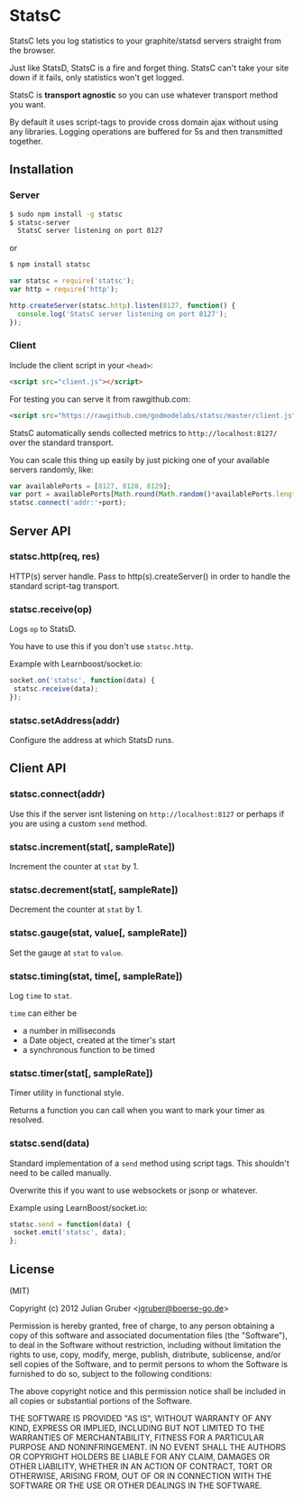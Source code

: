 # StatsC

StatsC lets you log statistics to your graphite/statsd servers straight from the browser.

Just like StatsD, StatsC is a fire and forget thing. StatsC can't take your site down if it fails, only statistics won't get logged.

StatsC is __transport agnostic__ so you can use whatever transport method you want.

By default it uses script-tags to provide cross domain ajax without using any libraries. Logging operations are buffered for 5s and then transmitted together.

## Installation

### Server

```bash
$ sudo npm install -g statsc
$ statsc-server
  StatsC server listening on port 8127
```

or

```bash
$ npm install statsc
```

```javascript
var statsc = require('statsc');
var http = require('http');

http.createServer(statsc.http).listen(8127, function() {
  console.log('StatsC server listening on port 8127');
});
```

### Client

Include the client script in your `<head>`:

```html
<script src="client.js"></script>
```

For testing you can serve it from rawgithub.com:

```html
<script src="https://rawgithub.com/godmodelabs/statsc/master/client.js"></script>
```

StatsC automatically sends collected metrics to `http://localhost:8127/` over the standard transport.

You can scale this thing up easily by just picking one of your available servers randomly, like:

```javascript
var availablePorts = [8127, 8128, 8129];
var port = availablePorts[Math.round(Math.random()*availablePorts.length)-1];
statsc.connect('addr:'+port);
```

## Server API

### statsc.http(req, res)
HTTP(s) server handle. Pass to http(s).createServer() in order to handle the standard script-tag transport.

### statsc.receive(op)
Logs `op` to StatsD.

You have to use this if you don't use `statsc.http`.

Example with Learnboost/socket.io:

```javascript
socket.on('statsc', function(data) {
 statsc.receive(data);
});
```

### statsc.setAddress(addr)
Configure the address at which StatsD runs.

## Client API

### statsc.connect(addr)
Use this if the server isnt listening on `http://localhost:8127` or perhaps if you are using a custom `send` method.

### statsc.increment(stat[, sampleRate])
Increment the counter at `stat` by 1.

### statsc.decrement(stat[, sampleRate])
Decrement the counter at `stat` by 1.

### statsc.gauge(stat, value[, sampleRate])
Set the gauge at `stat` to `value`.

### statsc.timing(stat, time[, sampleRate])
Log `time` to `stat`.

`time` can either be

  * a number in milliseconds
  * a Date object, created at the timer's start
  * a synchronous function to be timed

### statsc.timer(stat[, sampleRate])
Timer utility in functional style.

Returns a function you can call when you want to mark your timer as resolved.

### statsc.send(data)
Standard implementation of a `send` method using script tags. This shouldn't need to be called manually.

Overwrite this if you want to use websockets or jsonp or whatever.

Example using LearnBoost/socket.io:

```javascript
statsc.send = function(data) {
 socket.emit('statsc', data);
};
```

## License

(MIT)

Copyright (c) 2012 Julian Gruber &lt;jgruber@boerse-go.de&gt;

Permission is hereby granted, free of charge, to any person obtaining a copy of this software and associated documentation files (the "Software"), to deal in the Software without restriction, including without limitation the rights to use, copy, modify, merge, publish, distribute, sublicense, and/or sell copies of the Software, and to permit persons to whom the Software is furnished to do so, subject to the following conditions:

The above copyright notice and this permission notice shall be included in all copies or substantial portions of the Software.

THE SOFTWARE IS PROVIDED "AS IS", WITHOUT WARRANTY OF ANY KIND, EXPRESS OR IMPLIED, INCLUDING BUT NOT LIMITED TO THE WARRANTIES OF MERCHANTABILITY, FITNESS FOR A PARTICULAR PURPOSE AND NONINFRINGEMENT. IN NO EVENT SHALL THE AUTHORS OR COPYRIGHT HOLDERS BE LIABLE FOR ANY CLAIM, DAMAGES OR OTHER LIABILITY, WHETHER IN AN ACTION OF CONTRACT, TORT OR OTHERWISE, ARISING FROM, OUT OF OR IN CONNECTION WITH THE SOFTWARE OR THE USE OR OTHER DEALINGS IN THE SOFTWARE.
